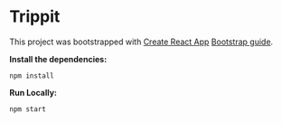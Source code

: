 # Trippit

This project was bootstrapped with [Create React App](https://github.com/facebookincubator/create-react-app) [Bootstrap guide](https://github.com/facebookincubator/create-react-app/blob/master/packages/react-scripts/template/README.md).

__Install the dependencies:__

`npm install`

__Run Locally:__

`npm start`
